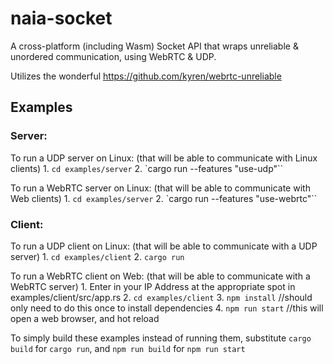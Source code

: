 # naia-socket

A cross-platform (including Wasm) Socket API that wraps unreliable & unordered communication, using WebRTC & UDP.

Utilizes the wonderful https://github.com/kyren/webrtc-unreliable


## Examples

### Server:

To run a UDP server on Linux: (that will be able to communicate with Linux clients)
    1. `cd examples/server`
    2. `cargo run --features "use-udp"``

To run a WebRTC server on Linux: (that will be able to communicate with Web clients)
    1. `cd examples/server`
    2. `cargo run --features "use-webrtc"``

### Client:

To run a UDP client on Linux: (that will be able to communicate with a UDP server)
    1. `cd examples/client`
    2. `cargo run`

To run a WebRTC client on Web: (that will be able to communicate with a WebRTC server)
    1. Enter in your IP Address at the appropriate spot in examples/client/src/app.rs
    2. `cd examples/client`
    3. `npm install` //should only need to do this once to install dependencies
    4. `npm run start` //this will open a web browser, and hot reload


To simply build these examples instead of running them, substitute
    `cargo build` for `cargo run`, and
    `npm run build` for `npm run start`